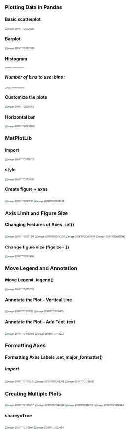 ### Plotting Data in Pandas

#### Basic scatterplot

<img src="1.08.11_Data_Visualization.assets/image-20191111120020545.png" alt="image-20191111120020545" style="zoom:50%;" />

#### Barplot 

<img src="1.08.11_Data_Visualization.assets/image-20191111120202629.png" alt="image-20191111120202629" style="zoom:50%;" />

#### Histogram 

<img src="1.08.11_Data_Visualization.assets/image-20191111120215123.png" alt="image-20191111120215123" style="zoom:33%;" />

##### Number of bins to use: bins=

<img src="1.08.11_Data_Visualization.assets/image-20191111120228188.png" alt="image-20191111120228188" style="zoom:33%;" />

#### Customize the plots

<img src="1.08.11_Data_Visualization.assets/image-20191111120350122.png" alt="image-20191111120350122" style="zoom:50%;" />

#### Horizontal bar

<img src="1.08.11_Data_Visualization.assets/image-20191111120433800.png" alt="image-20191111120433800" style="zoom:50%;" />

### MatPlotLib

#### import

<img src="1.08.11_Data_Visualization.assets/image-20191111120519772.png" alt="image-20191111120519772" style="zoom:50%;" />

#### style

<img src="1.08.11_Data_Visualization.assets/image-20191111120536001.png" alt="image-20191111120536001" style="zoom:50%;" />

#### Create figure + axes

<img src="1.08.11_Data_Visualization.assets/image-20191111120619161.png" alt="image-20191111120619161" style="zoom:50%;" />

<img src="1.08.11_Data_Visualization.assets/image-20191111120628524.png" alt="image-20191111120628524" style="zoom:50%;" />

### Axis Limit and Figure Size

#### **Changing Features of Axes** .set()

<img src="1.08.11_Data_Visualization.assets/image-20191111120737244.png" alt="image-20191111120737244" style="zoom:50%;" />



<img src="1.08.11_Data_Visualization.assets/image-20191111120750951.png" alt="image-20191111120750951" style="zoom:50%;" />

<img src="1.08.11_Data_Visualization.assets/image-20191111120801409.png" alt="image-20191111120801409" style="zoom:50%;" />

<img src="1.08.11_Data_Visualization.assets/image-20191111120813992.png" alt="image-20191111120813992" style="zoom:50%;" />

#### Change figure size (figsize=[])

<img src="1.08.11_Data_Visualization.assets/image-20191111120834109.png" alt="image-20191111120834109" style="zoom:50%;" />

### Move Legend and Annotation

#### **Move Legend** .legend()

<img src="1.08.11_Data_Visualization.assets/image-20191111120917730.png" alt="image-20191111120917730" style="zoom:50%;" />

#### **Annotate the Plot – Vertical Line** 

<img src="1.08.11_Data_Visualization.assets/image-20191111121011523.png" alt="image-20191111121011523" style="zoom:50%;" />

<img src="1.08.11_Data_Visualization.assets/image-20191111121038455.png" alt="image-20191111121038455" style="zoom:50%;" />

#### **Annotate the Plot – Add Text** .text

<img src="1.08.11_Data_Visualization.assets/image-20191111121053860.png" alt="image-20191111121053860" style="zoom:50%;" />

<img src="1.08.11_Data_Visualization.assets/image-20191111121113033.png" alt="image-20191111121113033" style="zoom:50%;" />

### Formatting Axes

#### **Formatting Axes Labels** .set_major_formatter()

##### Import 

<img src="1.08.11_Data_Visualization.assets/image-20191111121150245.png" alt="image-20191111121150245" style="zoom:50%;" />

<img src="1.08.11_Data_Visualization.assets/image-20191111121206206.png" alt="image-20191111121206206" style="zoom:50%;" />

<img src="1.08.11_Data_Visualization.assets/image-20191111121228063.png" alt="image-20191111121228063" style="zoom:50%;" />

### **Creating Multiple Plots** 

<img src="1.08.11_Data_Visualization.assets/image-20191111121333727.png" alt="image-20191111121333727" style="zoom:50%;" />

<img src="1.08.11_Data_Visualization.assets/image-20191111121344596.png" alt="image-20191111121344596" style="zoom:50%;" />

<img src="1.08.11_Data_Visualization.assets/image-20191111121441511.png" alt="image-20191111121441511" style="zoom:50%;" />

<img src="1.08.11_Data_Visualization.assets/image-20191111121459444.png" alt="image-20191111121459444" style="zoom:50%;" />

#### sharey=True

<img src="1.08.11_Data_Visualization.assets/image-20191111121509911.png" alt="image-20191111121509911" style="zoom:50%;" />

<img src="1.08.11_Data_Visualization.assets/image-20191111121522604.png" alt="image-20191111121522604" style="zoom:50%;" />

